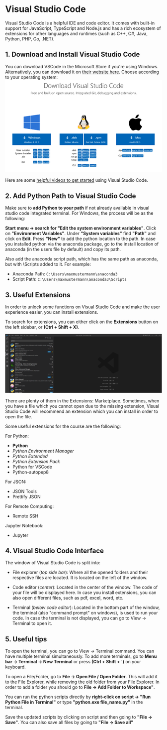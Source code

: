 # Visual Studio Code
Visual Studio Code is a helpful IDE and code editor. It comes with built-in support for JavaScript, TypeScript and Node.js and has a rich ecosystem of extensions for other languages and runtimes (such as C++, C#, Java, Python, PHP, Go, .NET). 

## 1. Download and Install Visual Studio Code
You can download VSCode in the Microsoft Store if you're using Windows. Alternatively, you can download it on [their website here](https://code.visualstudio.com/Download). Choose according to your operating system: 
![python_ms_store](../../../../../images/WindEngineering/VSCode_Download.png)

Here are some [helpful videos to get started](https://code.visualstudio.com/docs/getstarted/introvideos)  using Visual Studio Code.

## 2. Add Python Path to Visual Studio Code
Make sure to **add Python to your path** if not already available in visual studio code integrated terminal. For Windows, the process will be as the following:

**Start menu &rarr; search for "Edit the system environment variables"**. Click on **"Environment Variables"**. Under **"System variables"** find **"Path"** and click on **Edit**. Press **"New"** to add the python location to the path. In case you installed python via the anaconda package, go to the install location of anaconda (in the users file by default) and copy its path. 

Also add the anaconda script path, which has the same path as anaconda, but with \Scripts added to it. For example:

- Anaconda Path: ```C:\Users\maxmustermann\anaconda3```
- Script Path: ```C:\Users\maxmustermann\anaconda3\Scripts```

## 3. Useful Extensions
In order to unlock some functions on Visual Studio Code and make the user experience easier, you can install extensions. 

To search for extensions, you can either click on the **Extensions** button on the left sidebar, or **(Ctrl + Shift + X)**.

![VSCode_Extension](../../../../../images/WindEngineering/VSCode_Extension.png)

There are plenty of them in the Extensions: Marketplace. Sometimes, when you have a file which you cannot open due to the missing extension, Visual Studio Code will recommend an extension which you can install in order to open the file. 

Some useful extensions for the course are the following:

For Python:
- **Python**
- *Python Environment Manager*
- *Python Extended*
- *Python Extension Pack*
- Python for VSCode
- Python-autopep8

For JSON:
- JSON Tools
- Prettify JSON

For Remote Computing:
- Remote SSH

Jupyter Notebook:
- Jupyter

## 4. Visual Studio Code Interface
The window of Visual Studio Code is split into:
- File explorer (*top side bar*): Where all the opened folders and their respective files are located. It is located on the left of the window. 

- Code editor (*center*): Located in the center of the window. The code of your file will be displayed here. In case you install extensions, you can also open different files, such as pdf, excel, word, etc.

- Terminal (*below code editor*): Located in the bottom part of the window, the terminal (also "command prompt" on windows), is used to run your code. 
  In case the terminal is not displayed, you can go to View &rarr; Terminal to open it.


## 5. Useful tips
To open the terminal, you can go to View &rarr; Terminal command. You can have multiple terminal simultaneously. To add more terminals, go to **Menu bar &rarr; Terminal &rarr; New Terminal** or press **(Ctrl + Shift + `)** on your keyboard.

To open a File/Folder, go to **File &rarr; Open File / Open Folder**. This will add it to the File Explorer, while removing the old folder from your File Explorer. In order to add a folder you should go to **File &rarr; Add Folder to Workspace"**.

You can run the python scripts directly by **right-click on script &rarr; "Run Python File in Terminal"** or type **"python.exe file_name.py"** in the terminal.

Save the updated scripts by clicking on script and then going to **"File &rarr; Save"**. You can also save all files by going to **"File &rarr; Save all"**


